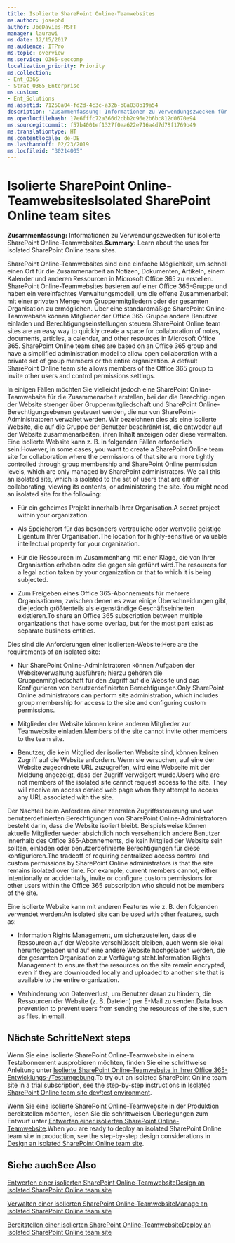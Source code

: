 ```yaml
---
title: Isolierte SharePoint Online-Teamwebsites
ms.author: josephd
author: JoeDavies-MSFT
manager: laurawi
ms.date: 12/15/2017
ms.audience: ITPro
ms.topic: overview
ms.service: O365-seccomp
localization_priority: Priority
ms.collection:
- Ent_O365
- Strat_O365_Enterprise
ms.custom:
- Ent_Solutions
ms.assetid: 71250a04-fd2d-4c3c-a32b-b8a838b19a54
description: 'Zusammenfassung: Informationen zu Verwendungszwecken für isolierte SharePoint Online-Teamwebsites.'
ms.openlocfilehash: 17e6fffc72a366d2cbb2c96e2b6bc812d0670e94
ms.sourcegitcommit: f57b4001ef1327f0ea622e716a4d7d78f1769b49
ms.translationtype: HT
ms.contentlocale: de-DE
ms.lasthandoff: 02/23/2019
ms.locfileid: "30214005"
---
```

# <a name="isolated-sharepoint-online-team-sites"></a><span data-ttu-id="b6e46-103">Isolierte SharePoint Online-Teamwebsites</span><span class="sxs-lookup"><span data-stu-id="b6e46-103">Isolated SharePoint Online team sites</span></span>

 <span data-ttu-id="b6e46-104">**Zusammenfassung:** Informationen zu Verwendungszwecken für isolierte SharePoint Online-Teamwebsites.</span><span class="sxs-lookup"><span data-stu-id="b6e46-104">**Summary:** Learn about the uses for isolated SharePoint Online team sites.</span></span>
  
<span data-ttu-id="b6e46-p101">SharePoint Online-Teamwebsites sind eine einfache Möglichkeit, um schnell einen Ort für die Zusammenarbeit an Notizen, Dokumenten, Artikeln, einem Kalender und anderen Ressourcen in Microsoft Office 365 zu erstellen. SharePoint Online-Teamwebsites basieren auf einer Office 365-Gruppe und haben ein vereinfachtes Verwaltungsmodell, um die offene Zusammenarbeit mit einer privaten Menge von Gruppenmitgliedern oder der gesamten Organisation zu ermöglichen. Über eine standardmäßige SharePoint Online-Teamwebsite können Mitglieder der Office 365-Gruppe andere Benutzer einladen und Berechtigungseinstellungen steuern.</span><span class="sxs-lookup"><span data-stu-id="b6e46-p101">SharePoint Online team sites are an easy way to quickly create a space for collaboration of notes, documents, articles, a calendar, and other resources in Microsoft Office 365. SharePoint Online team sites are based on an Office 365 group and have a simplified administration model to allow open collaboration with a private set of group members or the entire organization. A default SharePoint Online team site allows members of the Office 365 group to invite other users and control permissions settings.</span></span>
  
<span data-ttu-id="b6e46-p102">In einigen Fällen möchten Sie vielleicht jedoch eine SharePoint Online-Teamwebsite für die Zusammenarbeit erstellen, bei der die Berechtigungen der Website strenger über Gruppenmitgliedschaft und SharePoint Online-Berechtigungsebenen gesteuert werden, die nur von SharePoint-Administratoren verwaltet werden. Wir bezeichnen dies als eine isolierte Website, die auf die Gruppe der Benutzer beschränkt ist, die entweder auf der Website zusammenarbeiten, ihren Inhalt anzeigen oder diese verwalten. Eine isolierte Website kann z. B. in folgenden Fällen erforderlich sein:</span><span class="sxs-lookup"><span data-stu-id="b6e46-p102">However, in some cases, you want to create a SharePoint Online team site for collaboration where the permissions of that site are more tightly controlled through group membership and SharePoint Online permission levels, which are only managed by SharePoint administrators. We call this an isolated site, which is isolated to the set of users that are either collaborating, viewing its contents, or administering the site. You might need an isolated site for the following:</span></span>
  
- <span data-ttu-id="b6e46-111">Für ein geheimes Projekt innerhalb Ihrer Organisation.</span><span class="sxs-lookup"><span data-stu-id="b6e46-111">A secret project within your organization.</span></span>
    
- <span data-ttu-id="b6e46-112">Als Speicherort für das besonders vertrauliche oder wertvolle geistige Eigentum Ihrer Organisation.</span><span class="sxs-lookup"><span data-stu-id="b6e46-112">The location for highly-sensitive or valuable intellectual property for your organization.</span></span>
    
- <span data-ttu-id="b6e46-113">Für die Ressourcen im Zusammenhang mit einer Klage, die von Ihrer Organisation erhoben oder die gegen sie geführt wird.</span><span class="sxs-lookup"><span data-stu-id="b6e46-113">The resources for a legal action taken by your organization or that to which it is being subjected.</span></span>
    
- <span data-ttu-id="b6e46-114">Zum Freigeben eines Office 365-Abonnements für mehrere Organisationen, zwischen denen es zwar einige Überschneidungen gibt, die jedoch größtenteils als eigenständige Geschäftseinheiten existieren.</span><span class="sxs-lookup"><span data-stu-id="b6e46-114">To share an Office 365 subscription between multiple organizations that have some overlap, but for the most part exist as separate business entities.</span></span>
    
<span data-ttu-id="b6e46-115">Dies sind die Anforderungen einer isolierten-Website:</span><span class="sxs-lookup"><span data-stu-id="b6e46-115">Here are the requirements of an isolated site:</span></span>
  
- <span data-ttu-id="b6e46-116">Nur SharePoint Online-Administratoren können Aufgaben der Websiteverwaltung ausführen; hierzu gehören die Gruppenmitgliedschaft für den Zugriff auf die Website und das Konfigurieren von benutzerdefinierten Berechtigungen.</span><span class="sxs-lookup"><span data-stu-id="b6e46-116">Only SharePoint Online administrators can perform site administration, which includes group membership for access to the site and configuring custom permissions.</span></span>
    
- <span data-ttu-id="b6e46-117">Mitglieder der Website können keine anderen Mitglieder zur Teamwebsite einladen.</span><span class="sxs-lookup"><span data-stu-id="b6e46-117">Members of the site cannot invite other members to the team site.</span></span>
    
- <span data-ttu-id="b6e46-p103">Benutzer, die kein Mitglied der isolierten Website sind, können keinen Zugriff auf die Website anfordern. Wenn sie versuchen, auf eine der Website zugeordnete URL zuzugreifen, wird eine Webseite mit der Meldung angezeigt, dass der Zugriff verweigert wurde.</span><span class="sxs-lookup"><span data-stu-id="b6e46-p103">Users who are not members of the isolated site cannot request access to the site. They will receive an access denied web page when they attempt to access any URL associated with the site.</span></span>
    
<span data-ttu-id="b6e46-p104">Der Nachteil beim Anfordern einer zentralen Zugriffssteuerung und von benutzerdefinierten Berechtigungen von SharePoint Online-Administratoren besteht darin, dass die Website isoliert bleibt. Beispielsweise können aktuelle Mitglieder weder absichtlich noch versehentlich andere Benutzer innerhalb des Office 365-Abonnements, die kein Mitglied der Website sein sollten, einladen oder benutzerdefinierte Berechtigungen für diese konfigurieren.</span><span class="sxs-lookup"><span data-stu-id="b6e46-p104">The tradeoff of requiring centralized access control and custom permissions by SharePoint Online administrators is that the site remains isolated over time. For example, current members cannot, either intentionally or accidentally, invite or configure custom permissions for other users within the Office 365 subscription who should not be members of the site.</span></span>
  
<span data-ttu-id="b6e46-122">Eine isolierte Website kann mit anderen Features wie z. B. den folgenden verwendet werden:</span><span class="sxs-lookup"><span data-stu-id="b6e46-122">An isolated site can be used with other features, such as:</span></span>
  
- <span data-ttu-id="b6e46-123">Information Rights Management, um sicherzustellen, dass die Ressourcen auf der Website verschlüsselt bleiben, auch wenn sie lokal heruntergeladen und auf eine andere Website hochgeladen werden, die der gesamten Organisation zur Verfügung steht.</span><span class="sxs-lookup"><span data-stu-id="b6e46-123">Information Rights Management to ensure that the resources on the site remain encrypted, even if they are downloaded locally and uploaded to another site that is available to the entire organization.</span></span>
    
- <span data-ttu-id="b6e46-124">Verhinderung von Datenverlust, um Benutzer daran zu hindern, die Ressourcen der Website (z. B. Dateien) per E-Mail zu senden.</span><span class="sxs-lookup"><span data-stu-id="b6e46-124">Data loss prevention to prevent users from sending the resources of the site, such as files, in email.</span></span>
    
## <a name="next-steps"></a><span data-ttu-id="b6e46-125">Nächste Schritte</span><span class="sxs-lookup"><span data-stu-id="b6e46-125">Next steps</span></span>

<span data-ttu-id="b6e46-126">Wenn Sie eine isolierte SharePoint Online-Teamwebsite in einem Testabonnement ausprobieren möchten, finden Sie eine schrittweise Anleitung unter [Isolierte SharePoint Online-Teamwebsite in Ihrer Office 365-Entwicklungs-/Testumgebung](isolated-sharepoint-online-team-site-dev-test-environment.md).</span><span class="sxs-lookup"><span data-stu-id="b6e46-126">To try out an isolated SharePoint Online team site in a trial subscription, see the step-by-step instructions in [Isolated SharePoint Online team site dev/test environment](isolated-sharepoint-online-team-site-dev-test-environment.md).</span></span>
  
<span data-ttu-id="b6e46-127">Wenn Sie eine isolierte SharePoint Online-Teamwebsite in der Produktion bereitstellen möchten, lesen Sie die schrittweisen Überlegungen zum Entwurf unter [Entwerfen einer isolierten SharePoint Online-Teamwebsite](design-an-isolated-sharepoint-online-team-site.md).</span><span class="sxs-lookup"><span data-stu-id="b6e46-127">When you are ready to deploy an isolated SharePoint Online team site in production, see the step-by-step design considerations in [Design an isolated SharePoint Online team site](design-an-isolated-sharepoint-online-team-site.md).</span></span>
  
## <a name="see-also"></a><span data-ttu-id="b6e46-128">Siehe auch</span><span class="sxs-lookup"><span data-stu-id="b6e46-128">See Also</span></span>

[<span data-ttu-id="b6e46-129">Entwerfen einer isolierten SharePoint Online-Teamwebsite</span><span class="sxs-lookup"><span data-stu-id="b6e46-129">Design an isolated SharePoint Online team site</span></span>](design-an-isolated-sharepoint-online-team-site.md)
  
[<span data-ttu-id="b6e46-130">Verwalten einer isolierten SharePoint Online-Teamwebsite</span><span class="sxs-lookup"><span data-stu-id="b6e46-130">Manage an isolated SharePoint Online team site</span></span>](manage-an-isolated-sharepoint-online-team-site.md)

[<span data-ttu-id="b6e46-131">Bereitstellen einer isolierten SharePoint Online-Teamwebsite</span><span class="sxs-lookup"><span data-stu-id="b6e46-131">Deploy an isolated SharePoint Online team site</span></span>](deploy-an-isolated-sharepoint-online-team-site.md)


